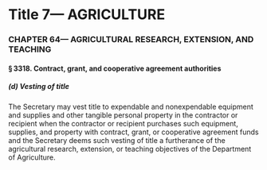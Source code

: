 
# Title 7— AGRICULTURE
### CHAPTER 64— AGRICULTURAL RESEARCH, EXTENSION, AND TEACHING
#### § 3318. Contract, grant, and cooperative agreement authorities
##### (d) Vesting of title

The Secretary may vest title to expendable and nonexpendable equipment and supplies and other tangible personal property in the contractor or recipient when the contractor or recipient purchases such equipment, supplies, and property with contract, grant, or cooperative agreement funds and the Secretary deems such vesting of title a furtherance of the agricultural research, extension, or teaching objectives of the Department of Agriculture.
